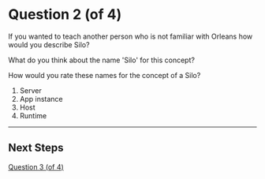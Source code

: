 # Question 2 (of 4)
If you wanted to teach another person who is not familiar with Orleans how would you describe Silo? 

What do you think about the name 'Silo' for this concept? 

How would you rate these names for the concept of a Silo?

1. Server
2. App instance
3. Host
4. Runtime

---

## Next Steps

[Question 3 (of 4)](question03.md)
